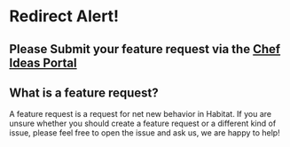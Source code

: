 # Redirect Alert!

## Please Submit your feature request via the [Chef Ideas Portal](https://chef-software.ideas.aha.io/)

## What is a feature request?

A feature request is a request for net new behavior in Habitat. If you are unsure whether you should create a feature request or a different kind of issue, please feel free to open the issue and ask us, we are happy to help! 